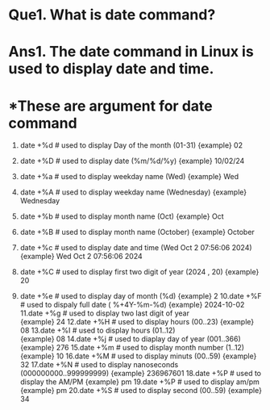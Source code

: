# Que1. What is date command?
# Ans1. The date command in Linux is used to display date and time.

# *These are argument for date command
 
 1. date +%d      # used to display Day of the month (01-31)
     {example}  02

 2. date +%D      # used to display date (%m/%d/%y)
     {example}  10/02/24

 3. date +%a      # used to display weekday name (Wed)
      {example}  Wed

 4. date +%A      # used to display weekday name (Wednesday)
      {example}  Wednesday

 5. date +%b      # used to display month name  (Oct)
      {example}   Oct

 6. date +%B      # used to display month name  (October)
     {example}    October
 7. date +%c      # used to display date and time (Wed Oct  2 07:56:06 2024) 
     {example}    Wed Oct  2 07:56:06 2024
 8. date +%C      # used to display first two digit of year  (2024 , 20)
      {example}     20
 9. date +%e      # used to display day of month (%d)
       {example}    2
 10.date +%F     # used to dispaly full date ( %+4Y-%m-%d)
      {example}  2024-10-02
 11.date +%g     # used to display two last digit of year     
      {example}   24
 12.date +%H     # used to display  hours (00..23) 
      {example}  08
 13.date +%I     # used to display hours  (01..12)           
     {example}    08
 14.date +%j     # used to diaplay day of year (001..366)  
    {example}   276
 15.date +%m      # used to display month number (1..12)
    {example}   10
 16.date +%M     # used to display minuts   (00..59)
     {example}   32
 17.date +%N     # used to display nanoseconds (000000000..999999999)
     {example}    236967601
 18.date +%P     # used to display the AM/PM
      {example}    pm
 19.date +%P     # used to display am/pm    
      {example}   pm
 20.date +%S     # used to display second (00..59)
      {example}      34